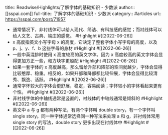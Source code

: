 title:: Readwise/Highlights/了解字体的基础知识 - 少数派
author:: [[sspai.com]]
full-title:: 了解字体的基础知识 - 少数派
category:: #articles
url:: https://sspai.com/post/71957
- 通常情况下，非衬线体可以给人现代、简洁、有科技感的感觉；而衬线体可以给人文艺、古典、端庄的感觉。 #Highlight #[[2022-06-26]]
- x 高度指英文小写字母 x 的高度，它决定了整套字体小写字母的高度，以及 p、j、y、f、b 这些字母的身材 #Highlight #[[2022-06-26]]
- 一般中英混排时使用 x 高度较高的英文字体。因为 x 高度较高的英文字体会显得更加方正一些，和方块字更般配 #Highlight #[[2022-06-26]]
- 如果一套字体的 x 高度越高，那么留给升部和降部的空间就越少，字体会显得比较憨厚、稳重。相反的，如果升部和降部都比较伸展，字体会显得比较清秀、飘逸、活跃。 #Highlight #[[2022-06-26]]
- 通常字怀较大的字体会更舒展，稳定，容易阅读；字怀较小的字体看起来更有个性。 #Highlight #[[2022-06-26]]
- 非衬线字体的中轴线通常是竖直的，衬线体的中轴线通常是倾斜的 #Highlight #[[2022-06-26]]
- 英文中 a 与 g 都有两种写法，有两个字怀叫 double story，有一个字怀叫 single story。同一种字体通常选择同一种写法来处理 a 和 g，非衬线体常用 single story 的写法，double story 更多出现在衬线体中 #Highlight #[[2022-06-26]]